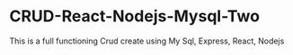 # CRUD-React-Nodejs-Mysql-Two


This is a full functioning Crud create using My Sql, Express, React, Nodejs
